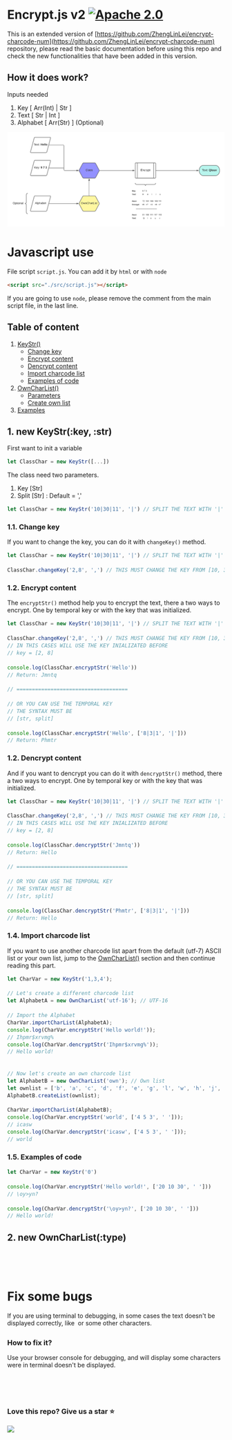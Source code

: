 # Encrypt.js v2 [![Apache 2.0](https://img.shields.io/badge/License-Apache%202.0-blue.svg)](https://opensource.org/licenses/Apache-2.0)


This is an extended version of [https://github.com/ZhengLinLei/encrypt-charcode-num](https://github.com/ZhengLinLei/encrypt-charcode-num) repository, please read the basic documentation before using this repo and check the new functionalities that have been added in this version.

## How it does work?

Inputs needed
1. Key [ Arr(Int) | Str ]
2. Text [ Str | Int ]
3. Alphabet [ Arr(Str) ] (Optional)


![IMAGE](./doc/info.png)


# Javascript use

File script `script.js`. You can add it by `html` or with `node`
```html
<script src="./src/script.js"></script>
```

If you are going to use `node`, please remove the comment from the main script file, in the last line.

## Table of content

1. [KeyStr()](#keystr)
    * [Change key](#change-key)
    * [Encrypt content](#encrypt)
    * [Dencrypt content](#dencrypt)
    * [Import charcode list](#importlist)
    * [Examples of code](#example)
2. [OwnCharList()](#ownchar)
    * [Parameters](#param)
    * [Create own list](#ownlist)
3. [Examples](#code)

## 1. <a name="keystr"></a> new KeyStr(:key, :str)

First want to init a variable
```javascript
let ClassChar = new KeyStr([...])
```

The class need two parameters.
1. Key [Str]
2. Split [Str] : Default = ','
```javascript
let ClassChar = new KeyStr('10|30|11', '|') // SPLIT THE TEXT WITH '|'
```

### 1.1. <a name="change-key"></a> Change key

If you want to change the key, you can do it with `changeKey()` method.
```javascript
let ClassChar = new KeyStr('10|30|11', '|') // SPLIT THE TEXT WITH '|'

ClassChar.changeKey('2,8', ',') // THIS MUST CHANGE THE KEY FROM [10, 30, 11] TO [2, 8]
```

### 1.2. <a name="encrypt"></a> Encrypt content

The `encryptStr()` method help you to encrypt the text, there a two ways to encrypt. One by temporal key or with the key that was initialized.
```javascript
let ClassChar = new KeyStr('10|30|11', '|') // SPLIT THE TEXT WITH '|'

ClassChar.changeKey('2,8', ',') // THIS MUST CHANGE THE KEY FROM [10, 30, 11] TO [2, 8]
// IN THIS CASES WILL USE THE KEY INIALIZATED BEFORE
// key = [2, 8]

console.log(ClassChar.encryptStr('Hello'))
// Return: Jmntq

// ====================================

// OR YOU CAN USE THE TEMPORAL KEY
// THE SYNTAX MUST BE
// [str, split]

console.log(ClassChar.encryptStr('Hello', ['8|3|1', '|']))
// Return: Phmtr

```

### 1.2. <a name="dencrypt"></a> Dencrypt content

And if you want to dencrypt you can do it with `dencryptStr()` method, there a two ways to encrypt. One by temporal key or with the key that was initialized.
```javascript
let ClassChar = new KeyStr('10|30|11', '|') // SPLIT THE TEXT WITH '|'

ClassChar.changeKey('2,8', ',') // THIS MUST CHANGE THE KEY FROM [10, 30, 11] TO [2, 8]
// IN THIS CASES WILL USE THE KEY INIALIZATED BEFORE
// key = [2, 8]

console.log(ClassChar.dencryptStr('Jmntq'))
// Return: Hello

// ====================================

// OR YOU CAN USE THE TEMPORAL KEY
// THE SYNTAX MUST BE
// [str, split]

console.log(ClassChar.dencryptStr('Phmtr', ['8|3|1', '|']))
// Return: Hello

```

### 1.4. <a name="importlist"></a> Import charcode list

If you want to use another charcode list apart from the default (utf-7) ASCII list or your own list, jump to the [OwnCharList()](#ownchar) section and then continue reading this part.

```javascript
let CharVar = new KeyStr('1,3,4');

// Let's create a different charcode list
let AlphabetA = new OwnCharList('utf-16'); // UTF-16

// Import the Alphabet
CharVar.importCharList(AlphabetA);
console.log(CharVar.encryptStr('Hello world!'));
// Ihpmr$xrvmg%
console.log(CharVar.dencryptStr('Ihpmr$xrvmg%'));
// Hello world!


// Now let's create an own charcode list
let AlphabetB = new OwnCharList('own'); // Own list
let ownlist = ['b', 'a', 'c', 'd', 'f', 'e', 'g', 'l', 'w', 'h', 'j', 's', 'i', 'o', 'r', ' '];
AlphabetB.createList(ownlist);

CharVar.importCharList(AlphabetB);
console.log(CharVar.encryptStr('world', ['4 5 3', ' ']));
// icasw
console.log(CharVar.dencryptStr('icasw', ['4 5 3', ' ']));
// world
```


### 1.5. <a name="example"></a> Examples of code

```javascript
let CharVar = new KeyStr('0')

console.log(CharVar.encryptStr('Hello world!', ['20 10 30', ' ']))
// \oy>yn?

console.log(CharVar.dencryptStr('\oy>yn?', ['20 10 30', ' ']))
// Hello world!
```

## 2. <a name="ownchar"></a> new OwnCharList(:type)

<br><br><br>

# Fix some bugs

If you are using terminal to debugging, in some cases the text doesn't be displayed correctly, like `` or some other characters.

### How to fix it?

Use your browser console for debugging, and will display some characters were in terminal doesn't be displayed.


<br><br><br>

### Love this repo? Give us a star ⭐

<a href="./">
  <img src="https://img.shields.io/badge/Encrypt%20charcode%20num-Rate-blue">
</a>